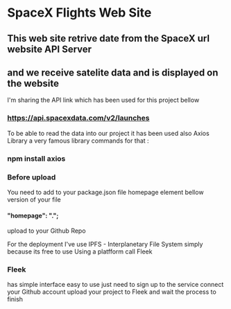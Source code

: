 # SpaceX Flights Web Site

## This web site retrive date from the SpaceX url website API Server
## and we receive satelite data and is displayed on the website

I'm sharing the API link which has been used for this project bellow
### https://api.spacexdata.com/v2/launches

To be able to read the data into our project it has been used also Axios Library
a very famous library
commands for that :
### npm install axios 

### Before upload 
You need to add to your package.json file homepage element bellow version of your file 
#### "homepage": ".";
upload to your Github Repo

For the deployment I've use IPFS - Interplanetary File System simply because its free to use
Using a platfform call Fleek 

### Fleek 
has simple interface easy to use just need to sign up  to the service connect your Github account
upload your project to Fleek and wait the process to finish

